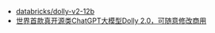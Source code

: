 - [databricks/dolly-v2-12b](https://huggingface.co/databricks/dolly-v2-12b)
- [世界首款真开源类ChatGPT大模型Dolly 2.0，可随意修改商用](https://finance.sina.com.cn/tech/roll/2023-04-13/doc-imyqffyn3656363.shtml)